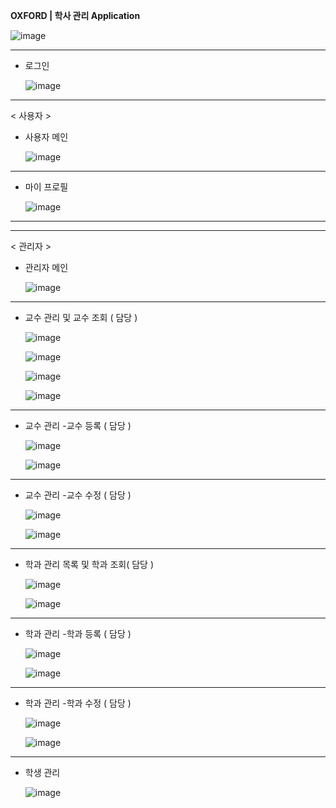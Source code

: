 **OXFORD | 학사 관리 Application**


![image](https://github.com/In0code/oxford/assets/137425054/ec51b183-d054-459d-add9-1b4b218199d6)


----------------------------------------------------------------------

- 로그인

    ![image](https://github.com/In0code/oxford/assets/137425054/1b0f4a60-7c37-4135-9cbd-fdbb46b18516)



----------------------------------------------------------------------


< 사용자 >





- 사용자 메인

   ![image](https://github.com/In0code/oxford/assets/137425054/6d5244cb-265f-49b3-93ad-843c035c2707)


----------------------------------------------------------------------


- 마이 프로필

   ![image](https://github.com/In0code/oxford/assets/137425054/9e2c45e9-ba92-43fc-97a1-c266c24c11ef)




----------------------------------------------------------------------
----------------------------------------------------------------------
< 관리자 >



- 관리자 메인


    ![image](https://github.com/In0code/oxford/assets/137425054/9838cfb1-c3e3-4a51-b46b-1ff756602b12)



-------------------------------------------------------


- 교수 관리 및 교수 조회 ( 담당 )

    ![image](https://github.com/In0code/oxford/assets/137425054/3bf1de31-1714-4b6c-b64a-47ade83c09a4)


    ![image](https://github.com/In0code/oxford/assets/137425054/f3146e1d-bbfd-47be-92ad-4006d684616a)



   ![image](https://github.com/In0code/oxford/assets/137425054/211a25cf-0847-4260-81a6-57ead8b0504d)


   ![image](https://github.com/In0code/oxford/assets/137425054/55b5f9e4-4234-4ea2-89f1-bb26f3f12430)



-------------------------------------------------------


- 교수 관리 -교수 등록 ( 담당 )

  ![image](https://github.com/In0code/oxford/assets/137425054/e68101f6-1d2b-4d6a-a09a-9e5d4715a2e3)


  ![image](https://github.com/In0code/oxford/assets/137425054/1fe31483-eff0-41f2-a77b-a992d8f2f865)



-------------------------------------------------------

- 교수 관리 -교수 수정 ( 담당 )


  ![image](https://github.com/In0code/oxford/assets/137425054/df4fdf19-4ff3-41d6-97ba-80d9aa097f6b)


  ![image](https://github.com/In0code/oxford/assets/137425054/0fe2877f-a7e7-4409-96c0-96d3ffd6ed1e)



-------------------------------------------------------


- 학과 관리 목록 및 학과 조회( 담당 )
  

  ![image](https://github.com/In0code/oxford/assets/137425054/0858af2e-d7dc-4be4-b195-adcf83d03fdf)



  ![image](https://github.com/In0code/oxford/assets/137425054/b7d8d7b4-9e5c-48fa-9788-de8d0f9bc43c)


-------------------------------------------------------

- 학과 관리 -학과 등록 ( 담당 )

  ![image](https://github.com/In0code/oxford/assets/137425054/bba63011-61e0-4080-8728-9b42ca2ac678)


  ![image](https://github.com/In0code/oxford/assets/137425054/0b3b2a34-52eb-44a8-abf5-7f2497115b6e)



-------------------------------------------------------

- 학과 관리 -학과 수정 ( 담당 )


  ![image](https://github.com/In0code/oxford/assets/137425054/c1a9342c-f57b-4d42-8974-b9cef58c2f68)


  ![image](https://github.com/In0code/oxford/assets/137425054/25fe9250-eda7-4016-8c6f-c252747cdaba)



-------------------------------------------------------


- 학생 관리


  ![image](https://github.com/In0code/oxford/assets/137425054/e3fcdb45-e934-4364-9dea-837fc87c52db)

